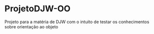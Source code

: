 # ProjetoDJW-OO
Projeto para a matéria de DJW com o intuito de testar os conhecimentos sobre orientação ao objeto
